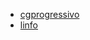 * [cgprogressivo](http://www.cprogressivo.net/2012/12/A-funcao-scanf-recebendo-numeros-do-usuario.html)
* [linfo](http://www.linfo.org/create_c2.html)
